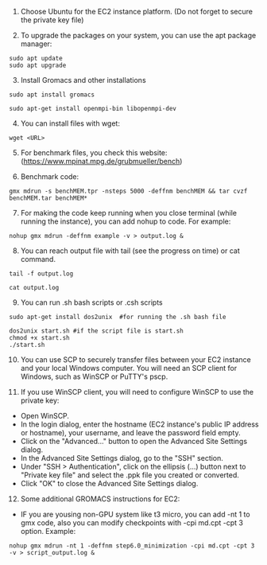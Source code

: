 1. Choose Ubuntu for the EC2 instance platform. (Do not forget to secure the private key file)

2. To upgrade the packages on your system, you can use the apt package manager:
```
sudo apt update  
sudo apt upgrade 
```
3. Install Gromacs and other installations
```
sudo apt install gromacs
```
```
sudo apt-get install openmpi-bin libopenmpi-dev
```

4. You can install files with wget:
```
wget <URL>
```

5. For benchmark files, you check this website: (https://www.mpinat.mpg.de/grubmueller/bench)

6. Benchmark code:
```
gmx mdrun -s benchMEM.tpr -nsteps 5000 -deffnm benchMEM && tar cvzf benchMEM.tar benchMEM*
```

7. For making the code keep running when you close terminal (while running the instance), you can add nohup to code. For example:
```
nohup gmx mdrun -deffnm example -v > output.log &
```
8. You can reach output file with tail (see the progress on time) or cat command.
```
tail -f output.log
```
```
cat output.log
```
9. You can run .sh bash scripts or .csh scripts
```
sudo apt-get install dos2unix  #for running the .sh bash file
```
```
dos2unix start.sh #if the script file is start.sh
chmod +x start.sh
./start.sh
```
10. You can use SCP to securely transfer files between your EC2 instance and your local Windows computer.
You will need an SCP client for Windows, such as WinSCP or PuTTY's pscp.

11. If you use WinSCP client, you will need to configure WinSCP to use the private key:

- Open WinSCP.
- In the login dialog, enter the hostname (EC2 instance's public IP address or hostname), your username, and leave the password field empty.
- Click on the "Advanced..." button to open the Advanced Site Settings dialog.
- In the Advanced Site Settings dialog, go to the "SSH" section.
- Under "SSH > Authentication", click on the ellipsis (...) button next to "Private key file" and select the .ppk file you created or converted.
- Click "OK" to close the Advanced Site Settings dialog.

12. Some additional GROMACS instructions for EC2:
- IF you are yousing non-GPU system like t3 micro, you can add -nt 1 to gmx code, also you can modify checkpoints with -cpi md.cpt -cpt 3 option. Example:
```
nohup gmx mdrun -nt 1 -deffnm step6.0_minimization -cpi md.cpt -cpt 3 -v > script_output.log &
```

